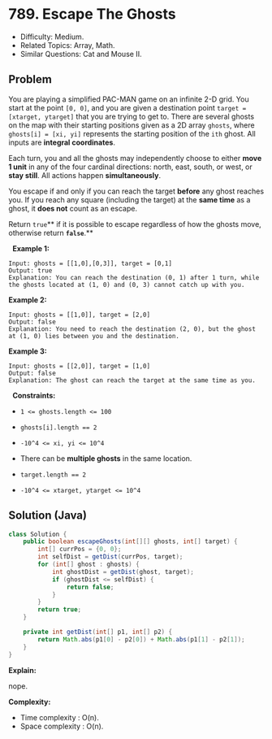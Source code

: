 # 789. Escape The Ghosts

- Difficulty: Medium.
- Related Topics: Array, Math.
- Similar Questions: Cat and Mouse II.

## Problem

You are playing a simplified PAC-MAN game on an infinite 2-D grid. You start at the point ```[0, 0]```, and you are given a destination point ```target = [xtarget, ytarget]``` that you are trying to get to. There are several ghosts on the map with their starting positions given as a 2D array ```ghosts```, where ```ghosts[i] = [xi, yi]``` represents the starting position of the ```ith``` ghost. All inputs are **integral coordinates**.

Each turn, you and all the ghosts may independently choose to either **move 1 unit** in any of the four cardinal directions: north, east, south, or west, or **stay still**. All actions happen **simultaneously**.

You escape if and only if you can reach the target **before** any ghost reaches you. If you reach any square (including the target) at the **same time** as a ghost, it **does not** count as an escape.

Return ```true```** if it is possible to escape regardless of how the ghosts move, otherwise return **```false```**.**

 
**Example 1:**

```
Input: ghosts = [[1,0],[0,3]], target = [0,1]
Output: true
Explanation: You can reach the destination (0, 1) after 1 turn, while the ghosts located at (1, 0) and (0, 3) cannot catch up with you.
```

**Example 2:**

```
Input: ghosts = [[1,0]], target = [2,0]
Output: false
Explanation: You need to reach the destination (2, 0), but the ghost at (1, 0) lies between you and the destination.
```

**Example 3:**

```
Input: ghosts = [[2,0]], target = [1,0]
Output: false
Explanation: The ghost can reach the target at the same time as you.
```

 
**Constraints:**


	
- ```1 <= ghosts.length <= 100```
	
- ```ghosts[i].length == 2```
	
- ```-10^4 <= xi, yi <= 10^4```
	
- There can be **multiple ghosts** in the same location.
	
- ```target.length == 2```
	
- ```-10^4 <= xtarget, ytarget <= 10^4```



## Solution (Java)

```java
class Solution {
    public boolean escapeGhosts(int[][] ghosts, int[] target) {
        int[] currPos = {0, 0};
        int selfDist = getDist(currPos, target);
        for (int[] ghost : ghosts) {
            int ghostDist = getDist(ghost, target);
            if (ghostDist <= selfDist) {
                return false;
            }
        }
        return true;
    }

    private int getDist(int[] p1, int[] p2) {
        return Math.abs(p1[0] - p2[0]) + Math.abs(p1[1] - p2[1]);
    }
}
```

**Explain:**

nope.

**Complexity:**

* Time complexity : O(n).
* Space complexity : O(n).
